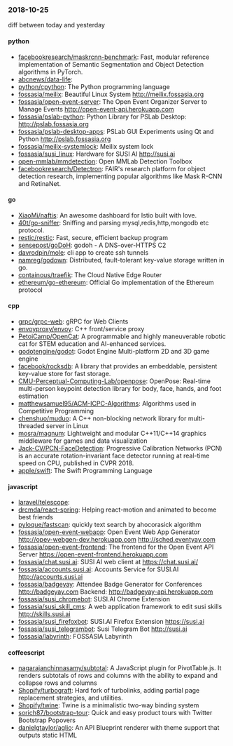 ### 2018-10-25
diff between today and yesterday

#### python
* [facebookresearch/maskrcnn-benchmark](https://github.com/facebookresearch/maskrcnn-benchmark): Fast, modular reference implementation of Semantic Segmentation and Object Detection algorithms in PyTorch.
* [abcnews/data-life](https://github.com/abcnews/data-life): 
* [python/cpython](https://github.com/python/cpython): The Python programming language
* [fossasia/meilix](https://github.com/fossasia/meilix): Beautiful Linux System http://meilix.fossasia.org
* [fossasia/open-event-server](https://github.com/fossasia/open-event-server): The Open Event Organizer Server to Manage Events http://open-event-api.herokuapp.com
* [fossasia/pslab-python](https://github.com/fossasia/pslab-python): Python Library for PSLab Desktop: http://pslab.fossasia.org
* [fossasia/pslab-desktop-apps](https://github.com/fossasia/pslab-desktop-apps): PSLab GUI Experiments using Qt and Python http://pslab.fossasia.org
* [fossasia/meilix-systemlock](https://github.com/fossasia/meilix-systemlock): Meilix system lock
* [fossasia/susi_linux](https://github.com/fossasia/susi_linux): Hardware for SUSI AI http://susi.ai
* [open-mmlab/mmdetection](https://github.com/open-mmlab/mmdetection): Open MMLab Detection Toolbox
* [facebookresearch/Detectron](https://github.com/facebookresearch/Detectron): FAIR's research platform for object detection research, implementing popular algorithms like Mask R-CNN and RetinaNet.

#### go
* [XiaoMi/naftis](https://github.com/XiaoMi/naftis): An awesome dashboard for Istio built with love.
* [40t/go-sniffer](https://github.com/40t/go-sniffer): Sniffing and parsing mysql,redis,http,mongodb etc protocol. 
* [restic/restic](https://github.com/restic/restic): Fast, secure, efficient backup program
* [sensepost/goDoH](https://github.com/sensepost/goDoH): godoh - A DNS-over-HTTPS C2
* [davrodpin/mole](https://github.com/davrodpin/mole): cli app to create ssh tunnels
* [namreg/godown](https://github.com/namreg/godown): Distributed, fault-tolerant key-value storage written in go.
* [containous/traefik](https://github.com/containous/traefik): The Cloud Native Edge Router
* [ethereum/go-ethereum](https://github.com/ethereum/go-ethereum): Official Go implementation of the Ethereum protocol

#### cpp
* [grpc/grpc-web](https://github.com/grpc/grpc-web): gRPC for Web Clients
* [envoyproxy/envoy](https://github.com/envoyproxy/envoy): C++ front/service proxy
* [PetoiCamp/OpenCat](https://github.com/PetoiCamp/OpenCat): A programmable and highly maneuverable robotic cat for STEM education and AI-enhanced services.
* [godotengine/godot](https://github.com/godotengine/godot): Godot Engine  Multi-platform 2D and 3D game engine
* [facebook/rocksdb](https://github.com/facebook/rocksdb): A library that provides an embeddable, persistent key-value store for fast storage.
* [CMU-Perceptual-Computing-Lab/openpose](https://github.com/CMU-Perceptual-Computing-Lab/openpose): OpenPose: Real-time multi-person keypoint detection library for body, face, hands, and foot estimation
* [matthewsamuel95/ACM-ICPC-Algorithms](https://github.com/matthewsamuel95/ACM-ICPC-Algorithms): Algorithms used in Competitive Programming
* [chenshuo/muduo](https://github.com/chenshuo/muduo): A C++ non-blocking network library for multi-threaded server in Linux
* [mosra/magnum](https://github.com/mosra/magnum): Lightweight and modular C++11/C++14 graphics middleware for games and data visualization
* [Jack-CV/PCN-FaceDetection](https://github.com/Jack-CV/PCN-FaceDetection): Progressive Calibration Networks (PCN) is an accurate rotation-invariant face detector running at real-time speed on CPU, published in CVPR 2018.
* [apple/swift](https://github.com/apple/swift): The Swift Programming Language

#### javascript
* [laravel/telescope](https://github.com/laravel/telescope): 
* [drcmda/react-spring](https://github.com/drcmda/react-spring):  Helping react-motion and animated to become best friends
* [pyloque/fastscan](https://github.com/pyloque/fastscan): quickly text search by ahocorasick algorithm
* [fossasia/open-event-webapp](https://github.com/fossasia/open-event-webapp): Open Event Web App Generator http://opev-webgen-dev.herokuapp.com http://sched.eventyay.com
* [fossasia/open-event-frontend](https://github.com/fossasia/open-event-frontend): The frontend for the Open Event API Server https://open-event-frontend.herokuapp.com
* [fossasia/chat.susi.ai](https://github.com/fossasia/chat.susi.ai): SUSI AI web client at https://chat.susi.ai/
* [fossasia/accounts.susi.ai](https://github.com/fossasia/accounts.susi.ai): Accounts Service for SUSI.AI http://accounts.susi.ai
* [fossasia/badgeyay](https://github.com/fossasia/badgeyay): Attendee Badge Generator for Conferences http://badgeyay.com Backend: http://badgeyay-api.herokuapp.com
* [fossasia/susi_chromebot](https://github.com/fossasia/susi_chromebot): SUSI.AI Chrome Extension
* [fossasia/susi_skill_cms](https://github.com/fossasia/susi_skill_cms): A web application framework to edit susi skills http://skills.susi.ai
* [fossasia/susi_firefoxbot](https://github.com/fossasia/susi_firefoxbot): SUSI.AI Firefox Extension https://susi.ai
* [fossasia/susi_telegrambot](https://github.com/fossasia/susi_telegrambot): Susi Telegram Bot http://susi.ai
* [fossasia/labyrinth](https://github.com/fossasia/labyrinth): FOSSASIA Labyrinth

#### coffeescript
* [nagarajanchinnasamy/subtotal](https://github.com/nagarajanchinnasamy/subtotal): A JavaScript plugin for PivotTable.js. It renders subtotals of rows and columns with the ability to expand and collapse rows and columns
* [Shopify/turbograft](https://github.com/Shopify/turbograft): Hard fork of turbolinks, adding partial page replacement strategies, and utilities.
* [Shopify/twine](https://github.com/Shopify/twine): Twine is a minimalistic two-way binding system
* [sorich87/bootstrap-tour](https://github.com/sorich87/bootstrap-tour): Quick and easy product tours with Twitter Bootstrap Popovers
* [danielgtaylor/aglio](https://github.com/danielgtaylor/aglio): An API Blueprint renderer with theme support that outputs static HTML
